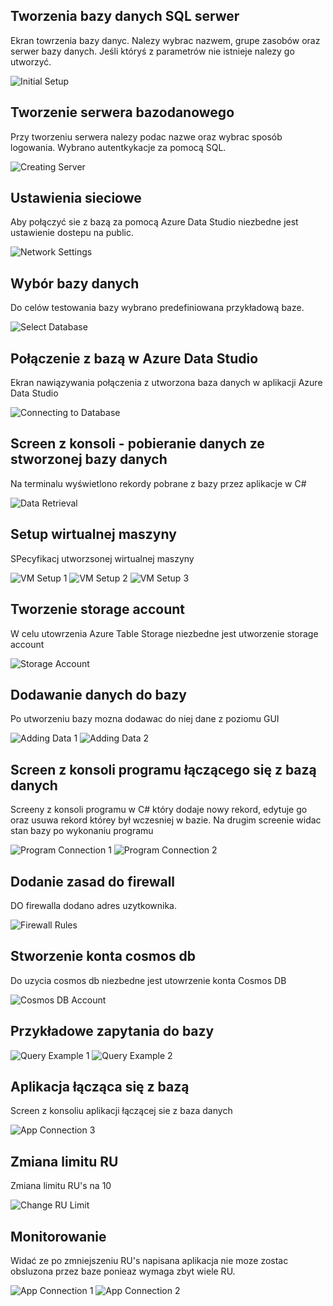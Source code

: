 ## Tworzenia bazy danych SQL serwer
Ekran towrzenia bazy danyc. Nalezy wybrac nazwem, grupe zasobów oraz serwer bazy danych. Jeśli któryś z parametrów nie istnieje nalezy go utworzyć.

![Initial Setup](https://github.com/user-attachments/assets/f6527055-1b04-4f8a-a962-99bd52947637)

## Tworzenie serwera bazodanowego
Przy tworzeniu serwera nalezy podac nazwe oraz wybrac sposób logowania. Wybrano autentkykacje za pomocą SQL.

![Creating Server](https://github.com/user-attachments/assets/0509de5a-1026-4579-8dca-264f1ba800db)

## Ustawienia sieciowe
Aby połączyć sie z bazą za pomocą Azure Data Studio niezbedne jest ustawienie dostepu na public.

![Network Settings](https://github.com/user-attachments/assets/79104a0b-8a1a-491f-9a88-1394088cba15)

## Wybór bazy danych
Do celów testowania bazy wybrano predefiniowana przykładową baze.

![Select Database](https://github.com/user-attachments/assets/9e601c48-fa17-4527-ae47-95a9d0068793)

## Połączenie z bazą w Azure Data Studio
Ekran nawiązywania połączenia z utworzona baza danych w aplikacji Azure Data Studio

![Connecting to Database](https://github.com/user-attachments/assets/cb9dab30-c8dd-4021-a52c-05e5507abf84)

## Screen z konsoli - pobieranie danych ze stworzonej bazy danych
Na terminalu wyświetlono rekordy pobrane z bazy przez aplikacje w C# 

![Data Retrieval](https://github.com/user-attachments/assets/dc129dd4-47e7-453c-89e6-a719622797ea)

## Setup wirtualnej maszyny
SPecyfikacj utworzsonej wirtualnej maszyny

![VM Setup 1](https://github.com/user-attachments/assets/c9a36460-25dd-45e1-b41a-baa3273f5dae)
![VM Setup 2](https://github.com/user-attachments/assets/490b4f9f-93ca-4870-a92e-c3b668832d1e)
![VM Setup 3](https://github.com/user-attachments/assets/50c98f3b-b35a-440e-85fd-9c3073902fc9)

## Tworzenie storage account
W celu utowrzenia Azure Table Storage niezbedne jest utworzenie storage account

![Storage Account](https://github.com/user-attachments/assets/484c0948-8780-46c1-bbc6-24c63a0748ef)

## Dodawanie danych do bazy
Po utworzeniu bazy mozna dodawac do niej dane z poziomu GUI

![Adding Data 1](https://github.com/user-attachments/assets/5d0bedf6-4e21-4446-a7bc-75d3af3bba99)
![Adding Data 2](https://github.com/user-attachments/assets/56fc24f2-8297-40f5-823e-9e2d92f07494)

## Screen z konsoli programu łączącego się z bazą danych
Screeny z konsoli programu w C# który dodaje nowy rekord, edytuje go oraz usuwa rekord którey był wczesniej w bazie. Na drugim screenie widac stan bazy po wykonaniu programu

![Program Connection 1](https://github.com/user-attachments/assets/938fe958-b04a-46b8-9ca9-b00db59cf28f)
![Program Connection 2](https://github.com/user-attachments/assets/d594ae92-ae92-4aec-a13e-b67c767d474b)

## Dodanie zasad do firewall
DO firewalla dodano adres uzytkownika. 

![Firewall Rules](https://github.com/user-attachments/assets/81a0f196-f56b-422e-92fb-96cb74cad540)

## Stworzenie konta cosmos db
Do uzycia cosmos db niezbedne jest utowrzenie konta Cosmos DB 

![Cosmos DB Account](https://github.com/user-attachments/assets/c5b0961d-32f0-48d8-abcf-3f332914549e)

## Przykładowe zapytania do bazy

![Query Example 1](https://github.com/user-attachments/assets/033cc04a-d972-446b-8ba8-16c7675dc4ad)
![Query Example 2](https://github.com/user-attachments/assets/828f33ad-9f84-4ecd-8218-59f80194cfcc)

## Aplikacja łącząca się z bazą
Screen z konsoliu aplikacji łączącej sie z baza danych


![App Connection 3](https://github.com/user-attachments/assets/076608b3-2b1d-4034-9326-87369054622a)

## Zmiana limitu RU
Zmiana limitu RU's na 10

![Change RU Limit](https://github.com/user-attachments/assets/562ec70b-f397-42e5-964c-863df7c5d7ea)


## Monitorowanie 
Widać ze po zmniejszeniu RU's napisana aplikacja nie moze zostac obsluzona przez baze ponieaz wymaga zbyt wiele RU.

![App Connection 1](https://github.com/user-attachments/assets/c5fb33d1-6f7b-4ed7-9ce9-aaedb62bdfd0)
![App Connection 2](https://github.com/user-attachments/assets/85674e2d-28f5-497c-9863-7bb4db354c8b)

